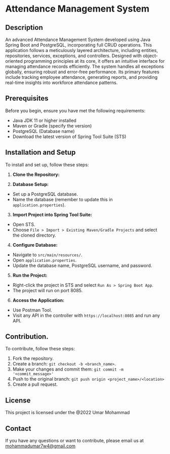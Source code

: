 # Attendance Management System

## Description
An advanced Attendance Management System developed using Java Spring Boot and PostgreSQL, incorporating full CRUD operations. This application follows a meticulously layered architecture, including entities, repositories, services, exceptions, and controllers. Designed with object-oriented programming principles at its core, it offers an intuitive interface for managing attendance records efficiently. The system handles all exceptions globally, ensuring robust and error-free performance. Its primary features include tracking employee attendance, generating reports, and providing real-time insights into workforce attendance patterns.

## Prerequisites
Before you begin, ensure you have met the following requirements:
- Java JDK 11 or higher installed
- Maven or Gradle (specify the version)
- PostgreSQL (Database name)
- Download the latest version of Spring Tool Suite (STS)

## Installation and Setup
To install and set up, follow these steps:

1. **Clone the Repository:**

2. **Database Setup:**
- Set up a PostgreSQL database.
- Name the database (remember to update this in `application.properties`).

3. **Import Project into Spring Tool Suite:**
- Open STS.
- Choose `File > Import > Existing Maven/Gradle Projects` and select the cloned directory.

4. **Configure Database:**
- Navigate to `src/main/resources/`.
- Open `application.properties`.
- Update the database name, PostgreSQL username, and password.

5. **Run the Project:**
- Right-click the project in STS and select `Run As > Spring Boot App`.
- The project will run on port 8085.

6. **Access the Application:**
- Use Postman Tool.
- Visit any API in the controller with `https://localhost:8085` and run any API.

## Contribution.
To contribute, follow these steps:
1. Fork the repository.
2. Create a branch: `git checkout -b <branch_name>`.
3. Make your changes and commit them: `git commit -m '<commit_message>'`
4. Push to the original branch: `git push origin <project_name>/<location>`
5. Create a pull request.

## License
This project is licensed under the @2022 Umar Mohammad 

## Contact
If you have any questions or want to contribute, please email us at mohammadumar7w4@gmail.com

